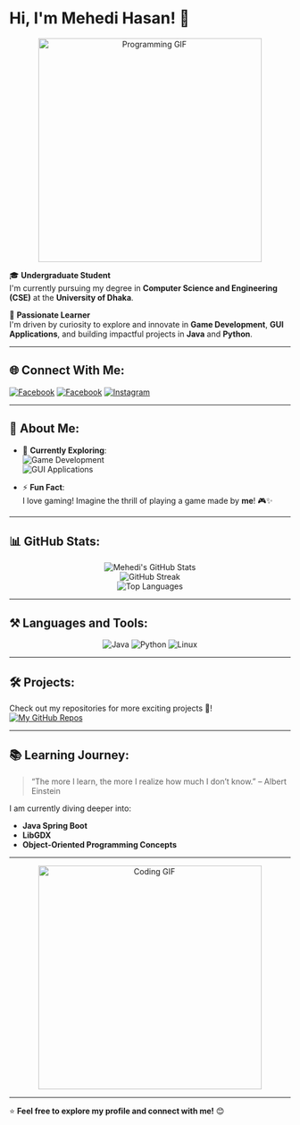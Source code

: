 # Hi, I'm Mehedi Hasan! 👋

<p align="center">
  <img src="https://media.giphy.com/media/qgQUggAC3Pfv687qPC/giphy.gif" alt="Programming GIF" width="400"/>
</p>


🎓 **Undergraduate Student**  
I'm currently pursuing my degree in **Computer Science and Engineering (CSE)** at the **University of Dhaka**.

🌟 **Passionate Learner**  
I'm driven by curiosity to explore and innovate in **Game Development**, **GUI Applications**, and building impactful projects in **Java** and **Python**.

---

## 🌐 Connect With Me:
[![Facebook](https://img.shields.io/badge/Facebook-1877F2?style=for-the-badge&logo=facebook&logoColor=white)](https://www.facebook.com/profile.php?id=100066649462473)
[![Facebook](https://img.shields.io/badge/Facebook-1877F2?style=for-the-badge&logo=facebook&logoColor=white)](https://www.facebook.com/profile.php?id=100027011960450)
[![Instagram](https://img.shields.io/badge/Instagram-E4405F?style=for-the-badge&logo=instagram&logoColor=white)](https://www.instagram.com/meh._.edii)

---

## 🌱 About Me:
- 🔭 **Currently Exploring**:  
  ![Game Development](https://img.shields.io/badge/Game_Development-%2300ff00.svg?style=flat-square)  
  ![GUI Applications](https://img.shields.io/badge/GUI_Applications-%230000ff.svg?style=flat-square)

- ⚡ **Fun Fact**:  
  I love gaming! Imagine the thrill of playing a game made by **me**! 🎮✨

---

## 📊 GitHub Stats:

<p align="center">
  <img src="https://github-readme-stats.vercel.app/api?username=hasan-mehedii&show_icons=true&theme=radical" alt="Mehedi's GitHub Stats" />
  <br />
  <img src="https://github-readme-streak-stats.herokuapp.com/?user=hasan-mehedii&theme=radical" alt="GitHub Streak" />
  <br />
  <img src="https://github-readme-stats.vercel.app/api/top-langs/?username=hasan-mehedii&layout=compact&theme=radical" alt="Top Languages" />
</p>

---

## ⚒️ Languages and Tools:

<p align="center">
  <img src="https://img.shields.io/badge/Java-ED8B00?style=for-the-badge&logo=java&logoColor=white" alt="Java" />
  <img src="https://img.shields.io/badge/Python-3776AB?style=for-the-badge&logo=python&logoColor=white" alt="Python" />
  <img src="https://img.shields.io/badge/Linux-FCC624?style=for-the-badge&logo=linux&logoColor=black" alt="Linux" />
</p>

---

## 🛠️ Projects:
Check out my repositories for more exciting projects 🚀!  
[![My GitHub Repos](https://img.shields.io/badge/My_Repositories-%23121011.svg?style=for-the-badge&logo=github&logoColor=white)](https://github.com/hasan-mehedii?tab=repositories)

---

## 📚 Learning Journey:
> “The more I learn, the more I realize how much I don’t know.” – Albert Einstein  

I am currently diving deeper into:  
- **Java Spring Boot**  
- **LibGDX**  
- **Object-Oriented Programming Concepts**  

---

<p align="center">
  <img src="https://media.giphy.com/media/L1R1tvI9svkIWwpVYr/giphy.gif" alt="Coding GIF" width="400"/>
</p>

---

⭐ **Feel free to explore my profile and connect with me!** 😊  
